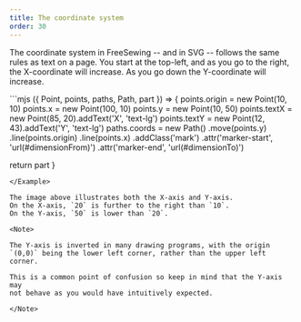 ```yaml
---
title: The coordinate system
order: 30
---
```


The coordinate system in FreeSewing -- and in SVG -- follows the same rules as text on a page.
You start at the top-left, and as you go to the right, the X-coordinate will increase.
As you go down the Y-coordinate will increase.

<Example caption="The coordinate system in an SVG document">
```mjs
({ Point, points, paths, Path, part }) => {
  points.origin = new Point(10, 10)
  points.x = new Point(100, 10)
  points.y = new Point(10, 50)
  points.textX = new Point(85, 20).addText('X', 'text-lg')
  points.textY = new Point(12, 43).addText('Y', 'text-lg')
  paths.coords = new Path()
    .move(points.y)
    .line(points.origin)
    .line(points.x)
    .addClass('mark')
    .attr('marker-start', 'url(#dimensionFrom)')
    .attr('marker-end', 'url(#dimensionTo)')

  return part
}
```
</Example>

The image above illustrates both the X-axis and Y-axis.
On the X-axis, `20` is further to the right than `10`.
On the Y-axis, `50` is lower than `20`.

<Note>

The Y-axis is inverted in many drawing programs, with the origin
`(0,0)` being the lower left corner, rather than the upper left corner.

This is a common point of confusion so keep in mind that the Y-axis may
not behave as you would have intuitively expected.

</Note>
